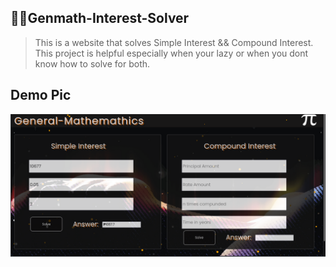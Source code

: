 ## 📐📏Genmath-Interest-Solver
> This is a website that solves Simple Interest && Compound Interest. This project is helpful especially when your lazy or
> when you dont know how to solve for both.

## Demo Pic
<img src="img/genmathdemo.png">


